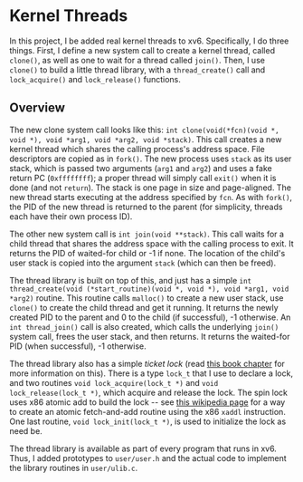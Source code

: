 
# Kernel Threads

In this project, I be added real kernel threads to xv6. Specifically, 
I do three things. First, I define a new system call
to create a kernel thread, called `clone()`, as well as one to wait for a
thread called `join()`. Then, I use `clone()` to build a little thread
library, with a `thread_create()` call and `lock_acquire()` and
`lock_release()` functions.

## Overview

The new clone system call looks like this: `int clone(void(*fcn)(void
*, void *), void *arg1, void *arg2, void *stack)`. This call creates a new
kernel thread which shares the calling process's address space. File
descriptors are copied as in `fork()`. The new process uses `stack` as its
user stack, which is passed two arguments (`arg1` and `arg2`) and uses a fake
return PC (`0xffffffff`); a proper thread will simply call `exit()` when it is
done (and not `return`). The stack is one page in size and
page-aligned. The new thread starts executing at the address specified by
`fcn`. As with `fork()`, the PID of the new thread is returned to the parent
(for simplicity, threads each have their own process ID).

The other new system call is `int join(void **stack)`. This call waits for a
child thread that shares the address space with the calling process to
exit. It returns the PID of waited-for child or -1 if none. The location of
the child's user stack is copied into the argument `stack` (which can then be
freed).

The thread library is built on top of this, and just has a simple `int
thread_create(void (*start_routine)(void *, void *), void *arg1, void *arg2)`
routine. This routine calls `malloc()` to create a new user stack, use
`clone()` to create the child thread and get it running. It returns the newly
created PID to the parent and 0 to the child (if successful), -1 otherwise.
An `int thread_join()` call is also created, which calls the underlying
`join()` system call, frees the user stack, and then returns. It returns the
waited-for PID (when successful), -1 otherwise.

The thread library also has a simple *ticket lock* (read [this book
chapter](http://pages.cs.wisc.edu/~remzi/OSTEP/threads-locks.pdf) for more
information on this). There is a type `lock_t` that I use to declare
a lock, and two routines `void lock_acquire(lock_t *)` and `void
lock_release(lock_t *)`, which acquire and release the lock. The spin lock
uses x86 atomic add to build the lock -- see [this wikipedia
page](https://en.wikipedia.org/wiki/Fetch-and-add) for a way to create an
atomic fetch-and-add routine using the x86 `xaddl` instruction. One last
routine, `void lock_init(lock_t *)`, is used to initialize the lock as need be.

The thread library is available as part of every program that runs in
xv6. Thus, I added prototypes to `user/user.h` and the actual code to
implement the library routines in `user/ulib.c`.